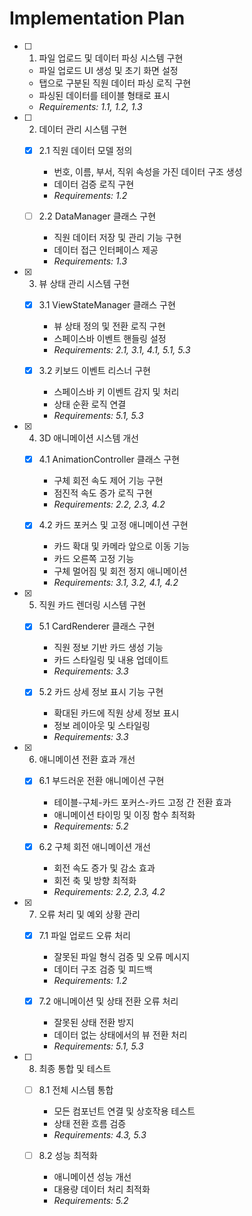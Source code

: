 # Implementation Plan

- [ ] 1. 파일 업로드 및 데이터 파싱 시스템 구현
  - 파일 업로드 UI 생성 및 초기 화면 설정
  - 탭으로 구분된 직원 데이터 파싱 로직 구현
  - 파싱된 데이터를 테이블 형태로 표시
  - _Requirements: 1.1, 1.2, 1.3_

- [ ] 2. 데이터 관리 시스템 구현
  - [x] 2.1 직원 데이터 모델 정의
    - 번호, 이름, 부서, 직위 속성을 가진 데이터 구조 생성
    - 데이터 검증 로직 구현
    - _Requirements: 1.2_
  
  - [ ] 2.2 DataManager 클래스 구현
    - 직원 데이터 저장 및 관리 기능 구현
    - 데이터 접근 인터페이스 제공
    - _Requirements: 1.3_

- [x] 3. 뷰 상태 관리 시스템 구현
  - [x] 3.1 ViewStateManager 클래스 구현
    - 뷰 상태 정의 및 전환 로직 구현
    - 스페이스바 이벤트 핸들링 설정
    - _Requirements: 2.1, 3.1, 4.1, 5.1, 5.3_
  
  - [x] 3.2 키보드 이벤트 리스너 구현
    - 스페이스바 키 이벤트 감지 및 처리
    - 상태 순환 로직 연결
    - _Requirements: 5.1, 5.3_

- [x] 4. 3D 애니메이션 시스템 개선
  - [x] 4.1 AnimationController 클래스 구현
    - 구체 회전 속도 제어 기능 구현
    - 점진적 속도 증가 로직 구현
    - _Requirements: 2.2, 2.3, 4.2_
  
  - [x] 4.2 카드 포커스 및 고정 애니메이션 구현
    - 카드 확대 및 카메라 앞으로 이동 기능
    - 카드 오른쪽 고정 기능
    - 구체 멀어짐 및 회전 정지 애니메이션
    - _Requirements: 3.1, 3.2, 4.1, 4.2_

- [x] 5. 직원 카드 렌더링 시스템 구현
  - [x] 5.1 CardRenderer 클래스 구현
    - 직원 정보 기반 카드 생성 기능
    - 카드 스타일링 및 내용 업데이트
    - _Requirements: 3.3_
  
  - [x] 5.2 카드 상세 정보 표시 기능 구현
    - 확대된 카드에 직원 상세 정보 표시
    - 정보 레이아웃 및 스타일링
    - _Requirements: 3.3_

- [x] 6. 애니메이션 전환 효과 개선
  - [x] 6.1 부드러운 전환 애니메이션 구현
    - 테이블-구체-카드 포커스-카드 고정 간 전환 효과
    - 애니메이션 타이밍 및 이징 함수 최적화
    - _Requirements: 5.2_
  
  - [x] 6.2 구체 회전 애니메이션 개선
    - 회전 속도 증가 및 감소 효과
    - 회전 축 및 방향 최적화
    - _Requirements: 2.2, 2.3, 4.2_

- [x] 7. 오류 처리 및 예외 상황 관리
  - [x] 7.1 파일 업로드 오류 처리
    - 잘못된 파일 형식 검증 및 오류 메시지
    - 데이터 구조 검증 및 피드백
    - _Requirements: 1.2_
  
  - [x] 7.2 애니메이션 및 상태 전환 오류 처리
    - 잘못된 상태 전환 방지
    - 데이터 없는 상태에서의 뷰 전환 처리
    - _Requirements: 5.1, 5.3_

- [ ] 8. 최종 통합 및 테스트
  - [ ] 8.1 전체 시스템 통합
    - 모든 컴포넌트 연결 및 상호작용 테스트
    - 상태 전환 흐름 검증
    - _Requirements: 4.3, 5.3_
  
  - [ ] 8.2 성능 최적화
    - 애니메이션 성능 개선
    - 대용량 데이터 처리 최적화
    - _Requirements: 5.2_
